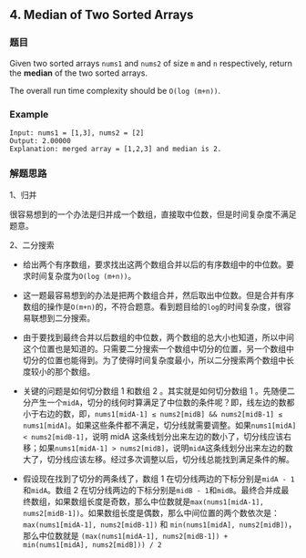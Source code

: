 ## 4. Median of Two Sorted Arrays
### 题目
Given two sorted arrays `nums1` and `nums2` of size `m` and `n` respectively, return the **median** of the two sorted arrays.

The overall run time complexity should be `O(log (m+n))`.

### Example
```
Input: nums1 = [1,3], nums2 = [2]
Output: 2.00000
Explanation: merged array = [1,2,3] and median is 2.
```

### 解题思路
1、归并

很容易想到的一个办法是归并成一个数组，直接取中位数，但是时间复杂度不满足题意。

2、二分搜索

- 给出两个有序数组，要求找出这两个数组合并以后的有序数组中的中位数。要求时间复杂度为`O(log (m+n))`。

- 这一题最容易想到的办法是把两个数组合并，然后取出中位数。但是合并有序数组的操作是`O(m+n)`的，不符合题意。看到题目给的`log`的时间复杂度，很容易联想到二分搜索。

- 由于要找到最终合并以后数组的中位数，两个数组的总大小也知道，所以中间这个位置也是知道的。只需要二分搜索一个数组中切分的位置，另一个数组中切分的位置也能得到。为了使得时间复杂度最小，所以二分搜索两个数组中长度较小的那个数组。

- 关键的问题是如何切分数组 1 和数组 2 。其实就是如何切分数组 1 。先随便二分产生一个`midA`，切分的线何时算满足了中位数的条件呢？即，线左边的数都小于右边的数，即，`nums1[midA-1] ≤ nums2[midB] && nums2[midB-1] ≤ nums1[midA]`。如果这些条件都不满足，切分线就需要调整。如果`nums1[midA] < nums2[midB-1]`，说明 midA 这条线划分出来左边的数小了，切分线应该右移；如果`nums1[midA-1] > nums2[midB]`，说明`midA`这条线划分出来左边的数大了，切分线应该左移。经过多次调整以后，切分线总能找到满足条件的解。

- 假设现在找到了切分的两条线了，数组 1 在切分线两边的下标分别是`midA - 1`和`midA`。数组 2 在切分线两边的下标分别是`midB - 1`和`midB`。最终合并成最终数组，如果数组长度是奇数，那么中位数就是`max(nums1[midA-1], nums2[midB-1])`。如果数组长度是偶数，那么中间位置的两个数依次是：`max(nums1[midA-1], nums2[midB-1])` 和 `min(nums1[midA], nums2[midB])`，那么中位数就是 `(max(nums1[midA-1], nums2[midB-1]) + min(nums1[midA], nums2[midB])) / 2`
